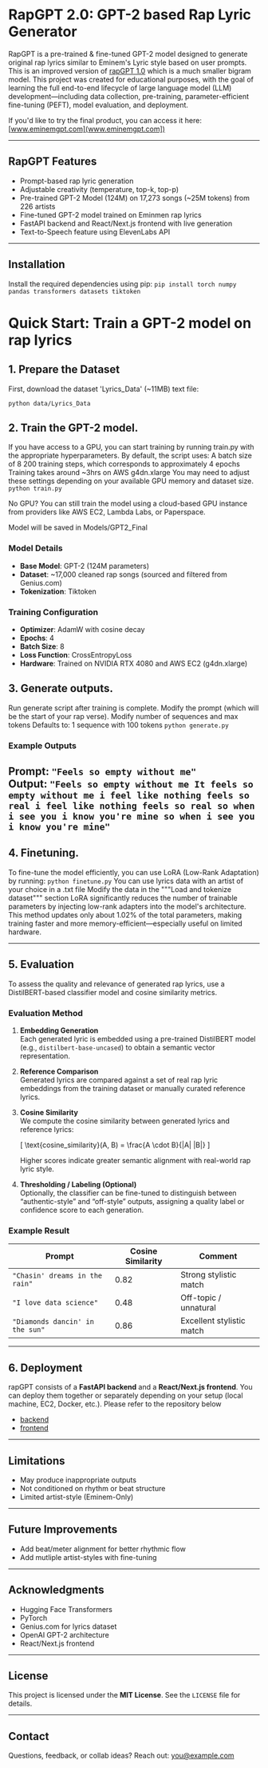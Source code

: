 # RapGPT 2.0: GPT-2 based Rap Lyric Generator

RapGPT is a pre-trained & fine-tuned GPT-2 model designed to generate original rap lyrics similar to Eminem's Lyric style based on user prompts. This is an improved version of [rapGPT 1.0](https://github.com/daniellee6925/rapGPT) which is a much smaller bigram model. This project was created for educational purposes, with the goal of learning the full end-to-end lifecycle of large language model (LLM) development—including data collection, pre-training, parameter-efficient fine-tuning (PEFT), model evaluation, and deployment.

If you'd like to try the final product, you can access it here: [www.eminemgpt.com](www.eminemgpt.com])


---

## RapGPT Features

- Prompt-based rap lyric generation
- Adjustable creativity (temperature, top-k, top-p)
- Pre-trained GPT-2 Model (124M) on 17,273 songs (~25M tokens) from 226 artists
- Fine-tuned GPT-2 model trained on Eminmen rap lyrics
- FastAPI backend and React/Next.js frontend with live generation
- Text-to-Speech feature using ElevenLabs API

---
## Installation

Install the required dependencies using pip:
`pip install torch numpy pandas transformers datasets tiktoken`


# Quick Start: Train a GPT-2 model on rap lyrics


## 1. Prepare the Dataset

First, download the dataset 'Lyrics_Data' (~11MB) text file:


`python data/Lyrics_Data`

## 2. Train the GPT-2 model.
If you have access to a GPU, you can start training by running train.py with the appropriate hyperparameters.
By default, the script uses:
A batch size of 8
200 training steps, which corresponds to approximately 4 epochs
Training takes around ~3hrs on AWS g4dn.xlarge
You may need to adjust these settings depending on your available GPU memory and dataset size.
`python train.py`

No GPU?
You can still train the model using a cloud-based GPU instance from providers like AWS EC2, Lambda Labs, or Paperspace.

Model will be saved in Models/GPT2_Final

### Model Details

- **Base Model**: GPT-2 (124M parameters)
- **Dataset**: ~17,000 cleaned rap songs (sourced and filtered from Genius.com)
- **Tokenization**: Tiktoken

### Training Configuration

- **Optimizer**: AdamW with cosine decay
- **Epochs**: 4
- **Batch Size**: 8
- **Loss Function**: CrossEntropyLoss
- **Hardware**: Trained on NVIDIA RTX 4080 and AWS EC2 (g4dn.xlarge)


## 3. Generate outputs.
Run generate script after training is complete. 
Modify the prompt (which will be the start of your rap verse).
Modify number of sequences and max tokens
Defaults to: 
1 sequence with 100 tokens
`python generate.py`

### Example Outputs
**Prompt**: `"Feels so empty without me"`  
**Output**: `"Feels so empty without me
It feels so empty without me i feel like nothing feels so real
i feel like nothing feels so real so when i see you i know you're mine
so when i see you i know you're mine"`
---


## 4. Finetuning.
To fine-tune the model efficiently, you can use LoRA (Low-Rank Adaptation) by running:
`python finetune.py`
You can use lyrics data with an artist of your choice in a .txt file
Modify the data in the """Load and tokenize dataset""" section
LoRA significantly reduces the number of trainable parameters by injecting low-rank adapters into the model's architecture. This method updates only about 1.02% of the total parameters, making training faster and more memory-efficient—especially useful on limited hardware.

---

## 5. Evaluation

To assess the quality and relevance of generated rap lyrics, use a DistilBERT-based classifier model and cosine similarity metrics.

### Evaluation Method

1. **Embedding Generation**  
   Each generated lyric is embedded using a pre-trained DistilBERT model (e.g., `distilbert-base-uncased`) to obtain a semantic vector representation.

2. **Reference Comparison**  
   Generated lyrics are compared against a set of real rap lyric embeddings from the training dataset or manually curated reference lyrics.

3. **Cosine Similarity**  
   We compute the cosine similarity between generated lyrics and reference lyrics:

   \[
   \text{cosine\_similarity}(A, B) = \frac{A \cdot B}{\|A\| \|B\|}
   \]

   Higher scores indicate greater semantic alignment with real-world rap lyric style.

4. **Thresholding / Labeling (Optional)**  
   Optionally, the classifier can be fine-tuned to distinguish between “authentic-style” and “off-style” outputs, assigning a quality label or confidence score to each generation.

### Example Result

| Prompt                          | Cosine Similarity | Comment                   |
|---------------------------------|-------------------|---------------------------|
| `"Chasin' dreams in the rain"` | 0.82              | Strong stylistic match    |
| `"I love data science"`        | 0.48              | Off-topic / unnatural     |
| `"Diamonds dancin' in the sun"`| 0.86              | Excellent stylistic match |


---

## 6. Deployment
rapGPT consists of a **FastAPI backend** and a **React/Next.js frontend**. You can deploy them together or separately depending on your setup (local machine, EC2, Docker, etc.).
Please refer to the repository below

- [backend](https://github.com/daniellee6925/rapGPT_backend])
- [frontend](https://github.com/daniellee6925/rapGPT_frontend])

---
## Limitations

- May produce inappropriate outputs  
- Not conditioned on rhythm or beat structure  
- Limited artist-style (Eminem-Only)

---

## Future Improvements

- Add beat/meter alignment for better rhythmic flow  
- Add mutliple artist-styles with fine-tuning


---

## Acknowledgments

- Hugging Face Transformers  
- PyTorch  
- Genius.com for lyrics dataset 
- OpenAI GPT-2 architecture  
- React/Next.js frontend  

---

## License

This project is licensed under the **MIT License**. See the `LICENSE` file for details.

---

## Contact

Questions, feedback, or collab ideas? Reach out: [you@example.com](mailto:you@example.com)

